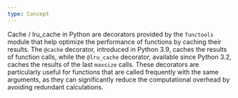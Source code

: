 ```yaml
---
type: Concept
---
```


Cache / lru_cache in Python are decorators provided by the `functools` module that help optimize the performance of functions by caching their results. The `@cache` decorator, introduced in Python 3.9, caches the results of function calls, while the `@lru_cache` decorator, available since Python 3.2, caches the results of the last `maxsize` calls. These decorators are particularly useful for functions that are called frequently with the same arguments, as they can significantly reduce the computational overhead by avoiding redundant calculations.